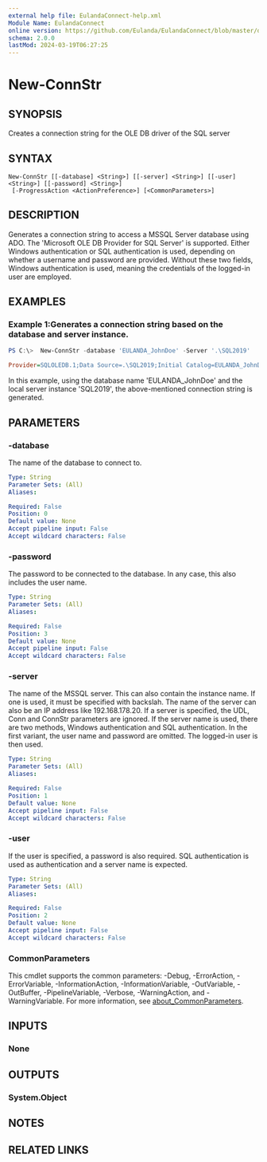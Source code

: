 ```yaml
---
external help file: EulandaConnect-help.xml
Module Name: EulandaConnect
online version: https://github.com/Eulanda/EulandaConnect/blob/master/docs/New-ConnStr.md
schema: 2.0.0
lastMod: 2024-03-19T06:27:25
---
```


# New-ConnStr

## SYNOPSIS
Creates a connection string for the OLE DB driver of the SQL server

## SYNTAX

```
New-ConnStr [[-database] <String>] [[-server] <String>] [[-user] <String>] [[-password] <String>]
 [-ProgressAction <ActionPreference>] [<CommonParameters>]
```

## DESCRIPTION
Generates a connection string to access a MSSQL Server database using ADO. The 'Microsoft OLE DB Provider for SQL Server' is supported. Either Windows authentication or SQL authentication is used, depending on whether a username and password are provided. Without these two fields, Windows authentication is used, meaning the credentials of the logged-in user are employed.

## EXAMPLES

### Example 1:Generates a connection string based on the database and server instance.
```powershell
PS C:\>  New-ConnStr -database 'EULANDA_JohnDoe' -Server '.\SQL2019'
```

```ini
Provider=SQLOLEDB.1;Data Source=.\SQL2019;Initial Catalog=EULANDA_JohnDoe;Integrated Security=SSPI
```

In this example, using the database name 'EULANDA_JohnDoe' and the local server instance 'SQL2019', the above-mentioned connection string is generated.

## PARAMETERS

### -database
The name of the database to connect to.

```yaml
Type: String
Parameter Sets: (All)
Aliases:

Required: False
Position: 0
Default value: None
Accept pipeline input: False
Accept wildcard characters: False
```

### -password
The password to be connected to the database. In any case, this also includes the user name.

```yaml
Type: String
Parameter Sets: (All)
Aliases:

Required: False
Position: 3
Default value: None
Accept pipeline input: False
Accept wildcard characters: False
```

### -server
The name of the MSSQL server. This can also contain the instance name. If one is used, it must be specified with backslah. The name of the server can also be an IP address like 192.168.178.20. If a server is specified, the UDL, Conn and ConnStr parameters are ignored. If the server name is used, there are two methods, Windows authentication and SQL authentication. In the first variant, the user name and password are omitted. The logged-in user is then used.

```yaml
Type: String
Parameter Sets: (All)
Aliases:

Required: False
Position: 1
Default value: None
Accept pipeline input: False
Accept wildcard characters: False
```

### -user
If the user is specified, a password is also required. SQL authentication is used as authentication and a server name is expected.

```yaml
Type: String
Parameter Sets: (All)
Aliases:

Required: False
Position: 2
Default value: None
Accept pipeline input: False
Accept wildcard characters: False
```


### CommonParameters
This cmdlet supports the common parameters: -Debug, -ErrorAction, -ErrorVariable, -InformationAction, -InformationVariable, -OutVariable, -OutBuffer, -PipelineVariable, -Verbose, -WarningAction, and -WarningVariable. For more information, see [about_CommonParameters](http://go.microsoft.com/fwlink/?LinkID=113216).

## INPUTS

### None

## OUTPUTS

### System.Object
## NOTES

## RELATED LINKS


